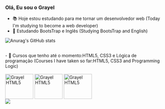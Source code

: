### Olá, Eu sou o Grayel

- 📚 Hoje estou estudando para me tornar um desenvolvedor web (Today I'm studying to become a web developer)
- 📖 Estudando BootsTrap e Inglês (Studying BootsTrap and English)
  
![Anurag's GitHub stats](https://github-readme-stats.vercel.app/api?username=GrayelOficial&show_icons=true&theme=dracula)

<div style="display: inline_block"><br>
  - 📜 Cursos que tenho até o momento:HTML5, CSS3 e Lógica de programação (Courses I have taken so far:HTML5, CSS3 and Programming Logic)<br><br>
  <img align="center" alt="Grayel HTML5" height="80" width="90"     
  src="https://cdn.jsdelivr.net/gh/devicons/devicon@latest/icons/html5/html5-original.svg"/>
  <img align="center" alt="Grayel HTML5" height="80" width="90" 
  src="https://cdn.jsdelivr.net/gh/devicons/devicon@latest/icons/css3/css3-original.svg"/>
  <img align="center" alt="Grayel HTML5" height="80" width="90"     
  src="https://cdn.jsdelivr.net/gh/devicons/devicon@latest/icons/bootstrap/bootstrap-original.svg"/>     
</div>
<div>
  <a href="https://www.instagram.com/grayeloficial" target="_blank"><img src="https://img.shields.io/badge/Instagram-E4405F?style=for-the-badge&logo=instagram&logoColor=white" target="_blank"></a>
</div>


          
        
          
            
          
